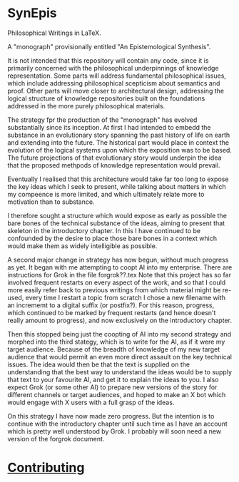# SynEpis
Philosophical Writings in LaTeX.

A "monograph" provisionally entitled "An Epistemological Synthesis".

It is not intended that this repository will contain any code, since it is primarily concerned with the philosophical underpinnings of knowledge representation.
Some parts will address fundamental philosophical issues, which include addressing philosophical scepticism about semantics and proof.
Other parts will move closer to architectural design, addressing the logical structure of knowledge repositories built on the foundations addressed in the more purely philosophical materials.

The strategy fpr the production of the "monograph" has evolved substantially since its inception.
At first I had intended to embedd the substance in an evolutionary story spanning the past history of life on earth and extending into the future.
The historical part would place in context the evolution of the logical systems upon which the exposition was to be based.
The future projections of that evolutionary story would underpin the idea that the proposed methpods of knowledge representation would prevail.

Eventually I realised that this architecture would take far too long to expose the key ideas which I seek to present, while talking about matters in which my compeence is more limited, and which ultimately relate more to motivation than to substance.

I therefore sought a structure which would expose as early as possible the bare bones of the technical substance of the ideas, aiming to present that skeleton in the introductory chapter.
In this I have continued to be confounded by the desire to place those bare bones in a context which would make them as widely intelligible as possible.

A second major change in strategy has now begun, without much progress as yet.
It began with me attempting to coopt AI into my enterprise.
There are instructions for Grok in the file forgrok??.tex
Note that this project has so far involved frequent restarts on every aspect of the work, and so that I could more easily refer back to previous writings from which material might be re-used, every time I restart a topic from scratch I chose a new filename with an incrememt to a digital suffix (or postfix?).
For this reason, progress, which continued to be marked by frequent restarts (and hence doesn't really amount to progress), and now exclusively on the introductory chapter.

Then this stopped being just the coopting of AI into my second strategy and morphed into the third stategy, which is to write for the AI, as if it were my target audience.
Because of the breadth of knowledge of my new target audience that would permit an even more direct assault on the key technical issues.
The idea would then be that the text is supplied on the understanding that the best way to understand the ideas would be to supply that text to your favourite AI, and get it to explain the ideas to you.
I also expect Grok (or some other AI) to prepare new versions of the story for different channels or target audiences, and hoped to make an X bot which would engage with X users with a full grasp of the ideas.

On this strategy I have now made zero progress.
But the intention is to continue with the introductory chapter until such time as I have an account which is pretty well understood by Grok.
I probably will soon need a new version of the forgrok document.

# [Contributing](CONTRIBUTING.md)




